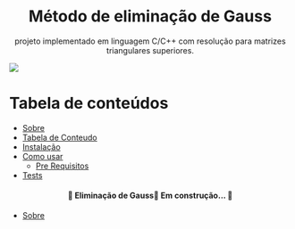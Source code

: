 <h1 align="center">Método de eliminação de Gauss</h1>

<p align="center">projeto implementado em linguagem C/C++ com resolução para matrizes triangulares superiores.</p>

<img src="https://wp.pt.aleteia.org/wp-content/uploads/sites/5/2014/03/werdo_fvgd2hi0usvp0kvru8pl14wrycidfz9qxb7e72jek6s-u3ykvoqugtyarh7oml6lwbjvb6i0pdwxijd2pre0nx.jpg?quality=100&strip=all&w=512&h=310&crop=1" align="center">

  
Tabela de conteúdos
=================
<!--ts-->
   * [Sobre](#Sobre)
   * [Tabela de Conteudo](#tabela-de-conteudo)
   * [Instalação](#instalacao)
   * [Como usar](#como-usar)
      * [Pre Requisitos](#pre-requisitos)
   * [Tests](#testes)
<!--te-->
<h4 align="center"> 
	🚧 Eliminação de Gauss🚀 Em construção...  🚧
</h4>

* [Sobre](#Sobre)
